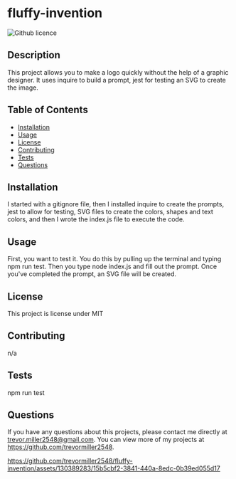 # fluffy-invention
  ![Github licence](http://img.shields.io/badge/license-MIT-blue.svg)

  
  ## Description 
This project allows you to  make a logo quickly without the help of a graphic designer. It uses inquire to  build a prompt, jest for testing an SVG to create the image.

  ## Table of Contents
  * [Installation](#installation)
  * [Usage](#usage)
  * [License](#license)
  * [Contributing](#contributing)
  * [Tests](#tests)
  * [Questions](#questions)
  
  ## Installation 
I started with a gitignore file, then I installed inquire to create the prompts, jest to allow for testing, SVG files to create the colors, shapes and text colors, and then I wrote the index.js file to execute the code.

  ## Usage 
First, you want to test it. You do this by pulling up the terminal and typing npm run test. Then you type node index.js and fill out the prompt. Once you've completed the prompt, an SVG file will be created. 

## License 
This project is license under MIT

  ## Contributing 
  n/a

  ## Tests
  npm run test

  ## Questions
  If you have any questions about this projects, please contact me directly at trevor.miller2548@gmail.com. You can view more of my projects at https://github.com/trevormiller2548.

  

https://github.com/trevormiller2548/fluffy-invention/assets/130389283/15b5cbf2-3841-440a-8edc-0b39ed055d17

